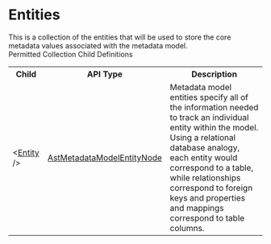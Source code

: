 # Entities

<div class="LanguageSummary"><div class ="SummaryItem">This is a collection of the entities that will be used to store the core metadata values associated with the metadata model.</div></div><div class="SchemaBindingGroup"><div class="SchemaBindingGroupHeader">Permitted Collection Child Definitions</div><table id="SchemaBindingList" class="SchemaBindingList"><tbody><tr><th class="SchemaBindingNameColumnHeader">Child</th><th class="SchemaBindingTypeColumnHeader">API Type</th><th class="SchemaBindingSummaryColumnHeader">Description</th></tr><tr class="cd0"><td class="SchemaBindingName"><span class="punc">&lt;</span><a href=Varigence.Languages.Biml.Metadata.AstMetadataModelEntityNode.html">Entity</a><span class="punc"> /&gt;</span></td><td class="SchemaBindingType"><a href="../api-reference/Varigence.Languages.Biml.Metadata.AstMetadataModelEntityNode.html">AstMetadataModelEntityNode</a></td><td class="SchemaBindingSummary">Metadata model entities specify all of the information needed to track an individual entity within the model.  Using a relational database analogy, each entity would correspond to a table, while relationships correspond to foreign keys and properties and mappings correspond to table columns.</td></tr></tbody></table></div>